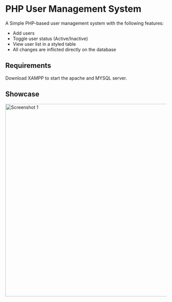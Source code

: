 # PHP User Management System

A Simple PHP-based user management system with the following features:
- Add users
- Toggle user status (Active/Inactive)
- View user list in a styled table
- All changes are inflicted directly on the database

## Requirements

Download XAMPP to start the apache and MYSQL server.

## Showcase

<img src="https://github.com/user-attachments/assets/2657510d-4c81-4d4e-b840-b269c07ca4f6" alt="Screenshot 1" width="600" height="600"/>
